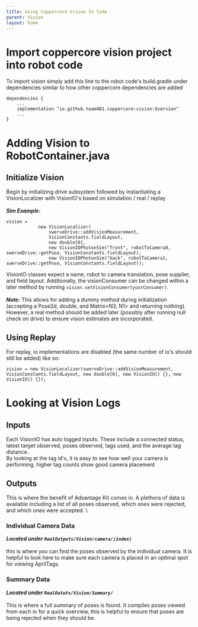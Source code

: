 ```yaml
---
title: Using Coppercore Vision In Code
parent: Vision
layout: home
---
```


# Import coppercore vision project into robot code
To import vision simply add this line to the robot code's build.gradle under dependencies similar to how other coppercore dependencies are added
```
dependencies {
    ...
    implementation "io.github.team401.coppercore:vision:$version"
    ...
}
```

# Adding Vision to RobotContainer.java
## Initialize Vision
Begin by initializing drive subsystem followed by instantiating a VisionLocalizer with VisionIO's based on simulation / real / replay \
\
***Sim Example:***
```
vision =
            new VisionLocalizer(
                swerveDrive::addVisionMeasurement,
                VisionConstants.fieldLayout,
                new double[0],
                new VisionIOPhotonSim("front", robotToCamera0, swerveDrive::getPose, VisionConstants.fieldLayout),
                new VisionIOPhotonSim("back", robotToCamera1, swerveDrive::getPose, VisionConstants.fieldLayout));
```

VisionIO classes expect a name, robot to camera translation, pose supplier, and field layout.
Additionally, the visionConsumer can be changed within a later method by running `vision.setVisionConsumer(yourConsumer)`. \
\
***Note:*** This allows for adding a dummy method during initialization (accepting a Pose2d, double, and Matrix<N3, N1> and returning nothing). However, a real method should be added later (possibly after running null check on drive) to ensure vision estimates are incorporated.

## Using Replay
For replay, io implementations are disabled (the same number of io's should still be added) like so:
```
vision = new VisionLocalizer(swerveDrive::addVisionMeasurement, VisionConstants.fieldLayout, new double[0], new VisionIO() {}, new VisionIO() {});
```

# Looking at Vision Logs
## Inputs
Each VisionIO has auto logged inputs. These include a connected status, latest target observed, poses observed, tags used, and the average tag distance. \
By looking at the tag id's, it is easy to see how well your camera is performing, higher tag counts show good camera placement

## Outputs
This is where the benefit of Advantage Kit comes in. A plethora of data is available including a list of all poses observed, which ones were rejected, and which ones were accepted. \
### Individual Camera Data
***Located under `RealOutputs/Vision/camera/(index)`*** \
\
this is where you can find the poses observed by the individual camera. It is helpful to look here to make sure each camera is placed in an optimal spot for viewing AprilTags.
### Summary Data
***Located under `RealOututs/Vision/Summary/`*** \
\
This is where a full summary of poses is found. It compiles poses viewed from each io for a quick overview, this is helpful to ensure that poses are being rejected when they should be.

